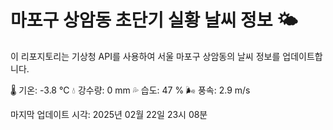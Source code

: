 
# 마포구 상암동 초단기 실황 날씨 정보 🌤️

이 리포지토리는 기상청 API를 사용하여 서울 마포구 상암동의 날씨 정보를 업데이트합니다. 

🌡️ 기온: -3.8 ℃
💧 강수량: 0 mm
💦 습도: 47 %
🌬️ 풍속: 2.9 m/s

마지막 업데이트 시각: 2025년 02월 22일 23시 08분    
